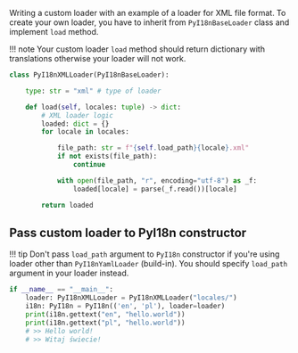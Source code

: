 

Writing a custom loader with an example of a loader for XML file format.
To create your own loader, you have to inherit from `PyI18nBaseLoader` class and implement `load` method.

!!! note
    Your custom loader `load` method should return dictionary with translations otherwise your loader will not work.

```py
class PyI18nXMLLoader(PyI18nBaseLoader):

    type: str = "xml" # type of loader

    def load(self, locales: tuple) -> dict:
        # XML loader logic
        loaded: dict = {}
        for locale in locales:

            file_path: str = f"{self.load_path}{locale}.xml"
            if not exists(file_path):
                continue

            with open(file_path, "r", encoding="utf-8") as _f:
                loaded[locale] = parse(_f.read())[locale]

        return loaded
```

## Pass custom loader to PyI18n constructor

!!! tip
    Don't pass `load_path` argument to `PyI18n` constructor if you're using loader other than `PyI18nYamlLoader` (build-in). You should specify `load_path` argument in your loader instead.

```py
if __name__ == "__main__":
    loader: PyI18nXMLLoader = PyI18nXMLLoader("locales/")
    i18n: PyI18n = PyI18n(('en', 'pl'), loader=loader)
    print(i18n.gettext("en", "hello.world"))
    print(i18n.gettext("pl", "hello.world"))
    # >> Hello world!
    # >> Witaj świecie!

```
